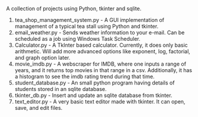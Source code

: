 A collection of projects using Python, tkinter and sqlite.

1. tea_shop_management_system.py - A GUI implementation of management of a typical tea stall using Python and tkinter. 
2. email_weather.py - Sends weather information to your e-mail. Can be scheduled as a job using Windows Task Scheduler.
3. Calculator.py - A TkInter based calculator. Currently, it does only basic arithmetic. Will add more advanced options like exponent, log, factorial, and graph option later.
4. movie_imdb.py - A webscraper for IMDB, where one inputs a range of years, and it returns top movies in that range in a csv. Additionally, it has a histogram to see the imdb rating trend during that time.
5. student_database.py - An small python program having details of students stored in an sqlite database.
6. tkinter_db.py - Insert and update an sqlite database from tkinter.
7. text_editor.py - A very basic text editor made with tkinter. It can open, save, and edit files.

